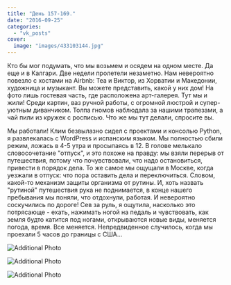 ```yaml
---
title: "День 157-169."
date: "2016-09-25"
categories: 
  - "vk_posts"
cover:
  image: "images/433103144.jpg"
---
```


Кто бы мог подумать, что мы возьмем и осядем на одном месте. Да еще и в Калгари. Две недели пролетели незаметно. Нам невероятно повезло с хостами на Airbnb: Теа и Виктор, из Хорватии и Македонии, художница и музыкант. Вы можете представить, какой у них дом! На фото лишь гостевая часть, где расположена арт-галерея. Тут мы и жили! Среди картин, ваз ручной работы, с огромной люстрой и супер-уютным диванчиком. Толпа гномов наблюдала за нашими трапезами, а чай пили из кружек с росписью. Что же мы тут делали, спросите вы.

<!--more-->

Мы работали! Клим безвылазно сидел с проектами и консолью Python, я развлекалась с WordPress и испанским языком. Мы полностью сбили режим, ложась в 4-5 утра и просыпаясь в 12. В голове мелькало словосочетание "отпуск", и это похоже на правду: мы взяли перерыв от путешествия, потому что почувствовали, что надо остановиться, привести в порядок дела. То же самое мы ощущали в Москве, когда уезжали в отпуск: что пора оставить дела и переключиться. Словом, какой-то механизм защиты организма от рутины. И, хоть назвать "рутиной" путешествия рука не поднимается, в конце нашего пребывания мы поняли, что отдохнули, работая. И невероятно соскучились по дороге! Сев за руль, я ощутила, насколько это потрясающе - ехать, нажимать ногой на педаль и чувствовать, как земля будто катится под ногами, открываются новые виды, меняется погода, время. Все меняется. Непредвиденное случилось, когда мы проехали 5 часов до границы с США...

![Additional Photo](https://vodpop.ru/wp-content/uploads/2023/07/433103145.jpg)

![Additional Photo](https://vodpop.ru/wp-content/uploads/2023/07/433103146.jpg)

![Additional Photo](https://vodpop.ru/wp-content/uploads/2023/07/433103147.jpg)
